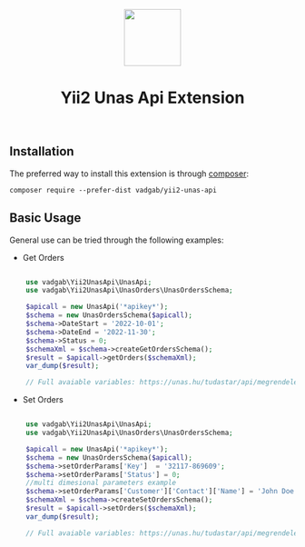 <p align="center">
    <a href="https://github.com/yiisoft" target="_blank">
        <img src="https://avatars0.githubusercontent.com/u/993323" height="100px">
    </a>
    <h1 align="center">Yii2 Unas Api Extension</h1>
    <br>
</p>




Installation
------------

The preferred way to install this extension is through [composer](http://getcomposer.org/download/):

```
composer require --prefer-dist vadgab/yii2-unas-api
```

Basic Usage
-----------

General use can be tried through the following examples:

- Get Orders

```php

    use vadgab\Yii2UnasApi\UnasApi;
    use vadgab\Yii2UnasApi\UnasOrders\UnasOrdersSchema;

    $apicall = new UnasApi('*apikey*');
    $schema = new UnasOrdersSchema($apicall);
    $schema->DateStart = '2022-10-01';
    $schema->DateEnd = '2022-11-30';
    $schema->Status = 0;
    $schemaXml = $schema->createGetOrdersSchema();
    $result = $apicall->getOrders($schemaXml);
    var_dump($result);

	// Full avaiable variables: https://unas.hu/tudastar/api/megrendelesek-getOrder-keres 	

```

- Set Orders

```php

    use vadgab\Yii2UnasApi\UnasApi;
    use vadgab\Yii2UnasApi\UnasOrders\UnasOrdersSchema;

    $apicall = new UnasApi('*apikey*');
    $schema = new UnasOrdersSchema($apicall);
    $schema->setOrderParams['Key']  = '32117-869609';
    $schema->setOrderParams['Status'] = 0;
    //multi dimesional parameters example
    $schema->setOrderParams['Customer']['Contact']['Name'] = 'John Doe';
    $schemaXml = $schema->createSetOrdersSchema();
    $result = $apicall->setOrders($schemaXml);
    var_dump($result);

	// Full avaiable variables: https://unas.hu/tudastar/api/megrendelesek-adatszerkezet

```

